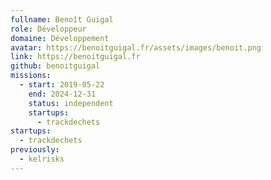 ```yaml
---
fullname: Benoît Guigal
role: Développeur
domaine: Développement
avatar: https://benoitguigal.fr/assets/images/benoit.png
link: https://benoitguigal.fr
github: benoitguigal
missions:
  - start: 2019-05-22
    end: 2024-12-31
    status: independent
    startups:
      - trackdechets
startups:
  - trackdechets
previously:
  - kelrisks
---
```

